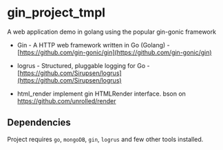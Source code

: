 # gin_project_tmpl
A web application demo in golang using the popular gin-gonic framework

* Gin - A HTTP web framework written in Go (Golang) - [https://github.com/gin-gonic/gin](https://github.com/gin-gonic/gin)
* logrus - Structured, pluggable logging for Go - [https://github.com/Sirupsen/logrus](https://github.com/Sirupsen/logrus)

* html_render implement gin HTMLRender interface.
bson on https://github.com/unrolled/render

Dependencies
---
Project requires `go`, `mongoDB`, `gin`, `logrus` and few other tools installed.